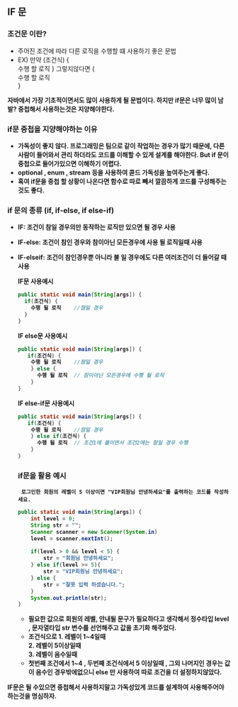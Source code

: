 ## IF 문

### 조건문 이란?
- 주어진 조건에 따라 다른 로직을 수행할 떄 사용하기 좋은 문법
- EX) 만약 (조건식) {<br>
수행 할 로직
} 그렇지않다면 {<br>
수행 할 로직 <br>
}<br>


<b>자바에서 가장 기초적이면서도 많이 사용하게 될 문법이다. 하지만 if문은 너무 많이 남발? 중첩해서 사용하는것은 지양해야한다.
### if문 중첩을 지양해야하는 이유
- 가독성이 좋지 않다. 프로그래밍은 팀으로 같이 작업하는 경우가 많기 때문에, 다른 사람이 들어와서 관리 하더라도 코드를 이해할 수 있게 설계를 해야한다. But if 문이 중첩으로 들어가있으면 이해하기 어렵다.
- optional , enum , stream 등을 사용하여 콛드 가독성을 높여주는게 좋다.
- 혹여 if문을 중첩 할 상황이 나온다면 함수로 따로 빼서 깔끔하게 코드를 구성해주는것도 좋다.

### if 문의 종류 (if, if-else, if else-if)
- IF: 조건이 참일 경우의만 동작하는 로직만 있으면 될 경우 사용
- IF-else: 조건이 참인 경우와 참이아닌 모든경우에 사용 될 로직일때 사용
- IF-elseif: 조건이 참인경우뿐 아니라 불 일 경우에도 다른 여러조건이 더 들어갈 때 사용
 

    <b>IF문 사용예시
    ```java
    public static void main(String[args]) {
      if(조건식) {
        수행 될 로직    //참일 경우
      }
    }
    ```
    <b>IF else문 사용예시
    ```java
    public static void main(String[args]) {
       if(조건식) {
        수행 될 로직    //참일 경우
        } else {
          수행 될 로직  // 참이아닌 모든경우에 수행 될 로직
        }
    }
    ```

    <b>IF else-if문 사용예시
    ```java
    public static void main(String[args]) {
       if(조건식) {
        수행 될 로직    //참일 경우
        } else if(조건식) {
          수행 될 로직  // 조건1에 불이면서 조건2에는 참일 경우 수행
        }
    }
    ```

    ### if문을 활용 예시

    ```
     로그인한 회원의 레벨이 5 이상이면 "VIP회원님 안녕하세요"를 출력하는 코드를 작성하세요. 
    ```

    ```java
    public static void main(String[args]) {
        int level = 0;
        String str = "";
        Scanner scanner = new Scanner(System.in)
        level = scanner.nextInt();
        
        if(level > 0 && level < 5) {
            str = "회원님 안녕하세요";
        } else if(level >= 5){
            str = "VIP회원님 안녕하세요";
        } else {
            str = "잘못 입력 하셨습니다.";
        }
        System.out.println(str);
    }
    
    ```

    - 필요한 값으로 회원의 레벨, 안내될 문구가 필요하다고 생각해서 정수타입 level , 문자열타입 str 변수를 선언해주고 값을 초기화 해주었다.
    - 조건식으로 1. 레벨이 1~4일때 <br>
                2. 레벨이 5이상일때<br>
                3. 레벨이 음수일때 <br>
    - 첫번째 조건에서 1~4 , 두번째 조건식에서 5 이상일때 , 그외 나머지인 경우는 값이 음수인 경우밖에없으니 else 만 사용하여 따로 조건을 더 설정하지않았다.

<b>IF문은 될 수있으면 중첩해서 사용하지말고 가독성있게 코드를 설계하여 사용해주어야 하는것을 명심하자.
